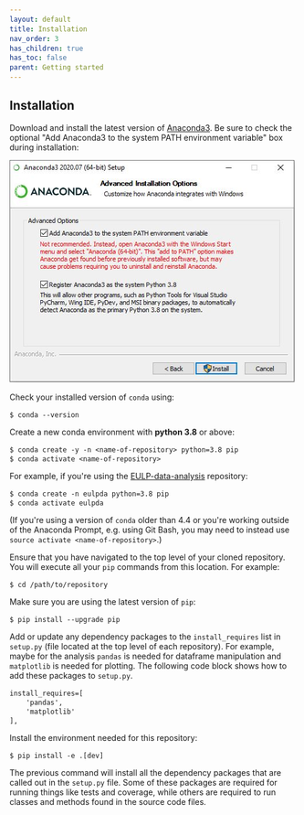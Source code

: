 ```yaml
---
layout: default
title: Installation
nav_order: 3
has_children: true
has_toc: false
parent: Getting started
---
```


Installation
------------
Download and install the latest version of [Anaconda3](https://www.anaconda.com/products/individual). Be sure to check the optional "Add Anaconda3 to the system PATH environment variable" box during installation:

![image](images/anaconda3setup.jpg)

Check your installed version of `conda` using:
```
$ conda --version
```

Create a new conda environment with **python 3.8** or above:
```
$ conda create -y -n <name-of-repository> python=3.8 pip
$ conda activate <name-of-repository>
```

For example, if you're using the [EULP-data-analysis](https://github.com/NREL/EULP-data-analysis) repository:
```
$ conda create -n eulpda python=3.8 pip
$ conda activate eulpda
```

(If you're using a version of `conda` older than 4.4 or you're working outside of the Anaconda Prompt, e.g. using Git Bash, you may need to instead use `source activate <name-of-repository>`.)

Ensure that you have navigated to the top level of your cloned repository. You will execute all your `pip` commands from this location. For example:
```
$ cd /path/to/repository
```

Make sure you are using the latest version of `pip`:
```
$ pip install --upgrade pip
```

Add or update any dependency packages to the `install_requires` list in `setup.py` (file located at the top level of each repository). For example, maybe for the analysis `pandas` is needed for dataframe manipulation and `matplotlib` is needed for plotting. The following code block shows how to add these packages to `setup.py`.
```
install_requires=[
    'pandas',
    'matplotlib'
],
```

Install the environment needed for this repository:
```
$ pip install -e .[dev]
```

The previous command will install all the dependency packages that are called out in the `setup.py` file. Some of these packages are required for running things like tests and coverage, while others are required to run classes and methods found in the source code files. 